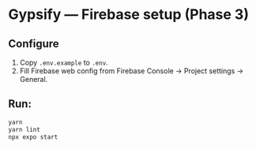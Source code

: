 # Gypsify — Firebase setup (Phase 3)

## Configure

1. Copy `.env.example` to `.env`.
2. Fill Firebase web config from Firebase Console → Project settings → General.

## Run:

```bash
yarn
yarn lint
npx expo start
```
